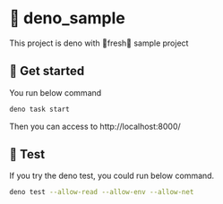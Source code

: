 # 🦕 deno_sample

This project is deno with 🍋fresh🍋 sample project

## 🚀 Get started

You run below command

```sh
deno task start
```

Then you can access to http://localhost:8000/

## 🧪 Test

If you try the deno test, you could run below command.

```sh
deno test --allow-read --allow-env --allow-net
```
